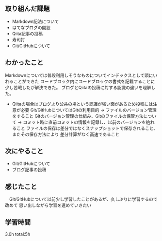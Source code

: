 ## 取り組んだ課題
* Markdown記法について
* はてなブログの開設
* Qiita記事の投稿
* 寿司打
* Git/GitHubについて

## わかったこと
 Markdownについては普段利用しそうなものについてインデックスとして頭にいれることができた
 コードブロック内にコードブロックの書式を記載することに少し苦戦したが解決できた。
 ブログとQiitaの投稿に対する認識の違いを理解した。
  * Qiitaの場合はブログより公共の場という認識が強い面があるため投稿には注意が必要
 Git/GitHubについてはGitの利用目的 → ファイルのバージョン管理をすること
 Gitのバージョン管理の仕組み、Gitのファイルの保管方法について
 → コミット時に直前コミットの情報を記録し、以前のバージョンを辿れること
   ファイルの保存は差分ではなくスナップショットで保存されること、またその保存方法により
   差分計算がなく高速であること
  
## 次にやること
  * Git/GitHubについて
  * ブログ記事の投稿
## 感じたこと
 　Git/GitHubについて以前少し学習したことがあるが、久しぶりに学習するので改めて
   思い出しながら学習を進めていきたい
## 学習時間
  3.0h
  total:5h